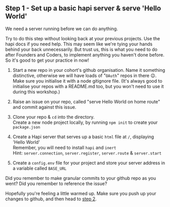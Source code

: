 ## Step 1 - Set up a basic hapi server & serve 'Hello World'

We need a server running before we can do anything.

Try to do this step without looking back at your previous projects. Use the hapi docs if you need help. This may seem like we're tying your hands behind your back unnecessarily. But trust us, this is what you need to do after Founders and Coders, to implement anything you haven't done before. So it's good to get your practice in now!

1. Start a new repo in your cohort's github organisation. Name it something distinctive, otherwise we will have loads of "`OAuth`" repos in there :wink:. Make sure you initialise it with a node gitignore file. (It's always good to initialise your repos with a README.md too, but you won't need to use it during this workshop.)

2. Raise an issue on your repo, called "serve Hello World on home route" and commit against this issue.

3. Clone your repo & `cd` into the directory.  
Create a new node project locally, by running `npm init` to create your `package.json`

4. Create a Hapi server that serves up a basic `html` file at `/`, displaying 'Hello World'  
Remember, you will need to install `hapi` and `inert`  
Hint: `server.connection`, `server.register`, `server.route` & `server.start`

5. Create a `config.env` file for your project and store your server address in a variable called `BASE_URL`

Did you remember to make granular commits to your github repo as you went? Did you remember to reference the issue?

Hopefully you're feeling a little warmed up. Make sure you push up your changes to github, and then head to [step 2](./step2.md).
